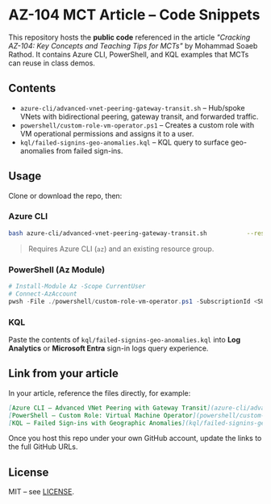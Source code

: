 # AZ-104 MCT Article – Code Snippets

This repository hosts the **public code** referenced in the article *"Cracking AZ-104: Key Concepts and Teaching Tips for MCTs"* by Mohammad Soaeb Rathod. 
It contains Azure CLI, PowerShell, and KQL examples that MCTs can reuse in class demos.

## Contents
- `azure-cli/advanced-vnet-peering-gateway-transit.sh` – Hub/spoke VNets with bidirectional peering, gateway transit, and forwarded traffic.
- `powershell/custom-role-vm-operator.ps1` – Creates a custom role with VM operational permissions and assigns it to a user.
- `kql/failed-signins-geo-anomalies.kql` – KQL query to surface geo-anomalies from failed sign-ins.

## Usage
Clone or download the repo, then:

### Azure CLI
```bash
bash azure-cli/advanced-vnet-peering-gateway-transit.sh           --resource-group rg-network           --hub-location eastus           --spoke-location westus
```
> Requires Azure CLI (`az`) and an existing resource group.

### PowerShell (Az Module)
```powershell
# Install-Module Az -Scope CurrentUser
# Connect-AzAccount
pwsh -File ./powershell/custom-role-vm-operator.ps1 -SubscriptionId <SUBSCRIPTION_ID> -Upn vmoperator@contoso.com
```

### KQL
Paste the contents of `kql/failed-signins-geo-anomalies.kql` into **Log Analytics** or **Microsoft Entra** sign-in logs query experience.

## Link from your article
In your article, reference the files directly, for example:

```markdown
[Azure CLI – Advanced VNet Peering with Gateway Transit](azure-cli/advanced-vnet-peering-gateway-transit.sh)
[PowerShell – Custom Role: Virtual Machine Operator](powershell/custom-role-vm-operator.ps1)
[KQL – Failed Sign-ins with Geographic Anomalies](kql/failed-signins-geo-anomalies.kql)
```

Once you host this repo under your own GitHub account, update the links to the full GitHub URLs.

## License
MIT – see [LICENSE](LICENSE).
